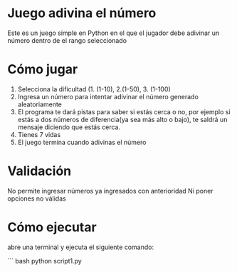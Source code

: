 # Juego adivina el número
Este es un juego simple en Python en el que el jugador debe adivinar un número dentro de el rango seleccionado

# Cómo jugar
1. Selecciona la dificultad (1. (1-10), 2.(1-50), 3. (1-100)
2. Ingresa un número para intentar adivinar el número generado aleatoriamente
3. El programa te dará pistas para saber si estás cerca o no, por ejemplo si estás a dos números de diferencia(ya sea más alto o bajo), te saldrá un mensaje diciendo que estás cerca.
4. Tienes 7 vidas
5. El juego termina cuando adivinas el número

# Validación
No permite ingresar números ya ingresados con anterioridad
Ni poner opciones no válidas


# Cómo ejecutar
abre una terminal y ejecuta el siguiente comando:

´´´ bash
python script1.py
